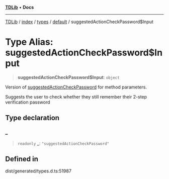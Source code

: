 [**TDLib**](../../../../../../README.md) • **Docs**

***

[TDLib](../../../../../../modules.md) / [index](../../../../../README.md) / [types](../../../README.md) / [default](../README.md) / suggestedActionCheckPassword$Input

# Type Alias: suggestedActionCheckPassword$Input

> **suggestedActionCheckPassword$Input**: `object`

Version of [suggestedActionCheckPassword](suggestedActionCheckPassword.md) for method parameters.

Suggests the user to check whether they still remember their 2-step verification password

## Type declaration

### \_

> `readonly` **\_**: `"suggestedActionCheckPassword"`

## Defined in

dist/generated/types.d.ts:51987
